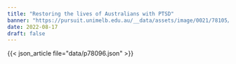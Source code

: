 ```yaml
---
title: "Restoring the lives of Australians with PTSD"
banner: "https://pursuit.unimelb.edu.au/__data/assets/image/0021/78105/Restoring-the-lives-of-Australians-with-PTSD-_3902beb3-986a-4f81-af90-83908f5092f6.jpg"
date: 2022-08-17
draft: false
---
```


{{< json_article file="data/p78096.json" >}}
